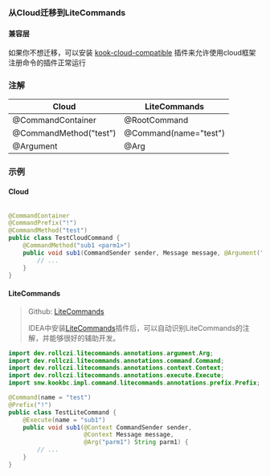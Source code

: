 ### 从Cloud迁移到LiteCommands

#### 兼容层

如果你不想迁移，可以安装 [kook-cloud-compatible](https://github.com/huanmeng-qwq/kookbc-cloud-compatible/releases)
插件来允许使用cloud框架注册命令的插件正常运行

### 注解

| Cloud                  | LiteCommands          |
|------------------------|-----------------------|
| @CommandContainer      | @RootCommand          |
| @CommandMethod("test") | @Command(name="test") |
| @Argument              | @Arg                  |

### 示例

#### Cloud

```java

@CommandContainer
@CommandPrefix("!")
@CommandMethod("test")
public class TestCloudCommand {
    @CommandMethod("sub1 <parm1>")
    public void sub1(CommandSender sender, Message message, @Argument("parm1") String parm1) {
        // ...
    }
}
```

#### LiteCommands

> Github: [LiteCommands](https://github.com/Rollczi/LiteCommands)
>
> IDEA中安装[LiteCommands](https://plugins.jetbrains.com/plugin/20799-litecommands)插件后，可以自动识别LiteCommands的注解，并能够很好的辅助开发。

```java
import dev.rollczi.litecommands.annotations.argument.Arg;
import dev.rollczi.litecommands.annotations.command.Command;
import dev.rollczi.litecommands.annotations.context.Context;
import dev.rollczi.litecommands.annotations.execute.Execute;
import snw.kookbc.impl.command.litecommands.annotations.prefix.Prefix;

@Command(name = "test")
@Prefix("!")
public class TestLiteCommand {
    @Execute(name = "sub1")
    public void sub1(@Context CommandSender sender,
                     @Context Message message,
                     @Arg("parm1") String parm1) {
        // ...
    }
}
```